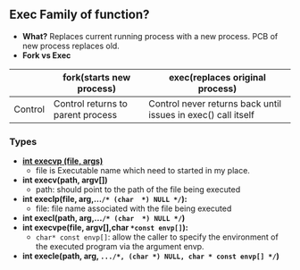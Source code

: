 ## Exec Family of function?
- **What?** Replaces current running process with a new process. PCB of new process replaces old.
- **Fork vs Exec**

||fork(starts new process)|exec(replaces original process)|
|---|---|---|
|Control|Control returns to parent process|Control never returns back until issues in exec() call itself|

### Types
- **[int execvp (file, args)](execvp.c)**
  - file is Executable name which need to started in my place.
- **int execv(path, argv[])**    
  - path: should point to the path of the file being executed
- **int execlp(file, arg,...`/* (char  *) NULL */`):**    
  - file:  file name associated with the file being executed
- **int execl(path, arg,...`/* (char  *) NULL */`)**
- **int execvpe(file, argv[],char `*const envp[]`):**    
  - `char* const envp[]`: allow the caller to specify the environment of the executed program via the argument envp. 
- **int execle(path, arg, `.../*, (char *) NULL, char * const envp[] */`)**
